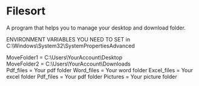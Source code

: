 # Filesort
A program that helps you to manage your desktop and download folder.

ENVIRONMENT VARIABLES YOU NEED TO SET in C:\Windows\System32\SystemPropertiesAdvanced

MoveFolder1 = C:\Users\YourAccount\Desktop\
MoveFolder2 = C:\Users\YourAccount\Downloads\
Pdf_files = Your pdf folder
Word_files = Your word folder
Excel_files = Your excel folder 
Pdf_files = Your pdf folder 
Pictures = Your picture folder 
